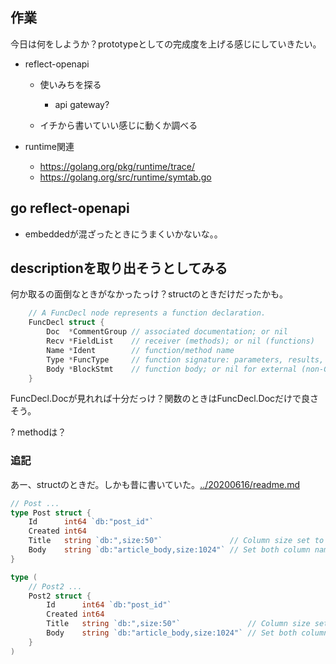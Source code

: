 ## 作業

今日は何をしようか？prototypeとしての完成度を上げる感じにしていきたい。

- reflect-openapi

  - 使いみちを探る

    - api gateway?

  - イチから書いていい感じに動くか調べる

- runtime関連

  - https://golang.org/pkg/runtime/trace/
  - https://golang.org/src/runtime/symtab.go

## go reflect-openapi

- embeddedが混ざったときにうまくいかないな。。


## descriptionを取り出そうとしてみる


何か取るの面倒なときがなかったっけ？structのときだけだったかも。

```go
	// A FuncDecl node represents a function declaration.
	FuncDecl struct {
		Doc  *CommentGroup // associated documentation; or nil
		Recv *FieldList    // receiver (methods); or nil (functions)
		Name *Ident        // function/method name
		Type *FuncType     // function signature: parameters, results, and position of "func" keyword
		Body *BlockStmt    // function body; or nil for external (non-Go) function
	}
```

FuncDecl.Docが見れれば十分だっけ？関数のときはFuncDecl.Docだけで良さそう。

? methodは？

### 追記

あー、structのときだ。しかも昔に書いていた。[../20200616/readme.md](../20200616/readme.md)

```go
// Post ...
type Post struct {
	Id      int64 `db:"post_id"`
	Created int64
	Title   string `db:",size:50"`               // Column size set to 50
	Body    string `db:"article_body,size:1024"` // Set both column name and size
}

type (
	// Post2 ...
	Post2 struct {
		Id      int64 `db:"post_id"`
		Created int64
		Title   string `db:",size:50"`               // Column size set to 50
		Body    string `db:"article_body,size:1024"` // Set both column name and size
	}
)
```

